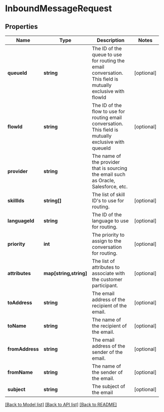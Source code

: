 # InboundMessageRequest

## Properties
Name | Type | Description | Notes
------------ | ------------- | ------------- | -------------
**queueId** | **string** | The ID of the queue to use for routing the email conversation. This field is mutually exclusive with flowId | [optional] 
**flowId** | **string** | The ID of the flow to use for routing email conversation. This field is mutually exclusive with queueId | [optional] 
**provider** | **string** | The name of the provider that is sourcing the email such as Oracle, Salesforce, etc. | 
**skillIds** | **string[]** | The list of skill ID&#39;s to use for routing. | [optional] 
**languageId** | **string** | The ID of the language to use for routing. | [optional] 
**priority** | **int** | The priority to assign to the conversation for routing. | [optional] 
**attributes** | **map[string,string]** | The list of attributes to associate with the customer participant. | [optional] 
**toAddress** | **string** | The email address of the recipient of the email. | [optional] 
**toName** | **string** | The name of the recipient of the email. | [optional] 
**fromAddress** | **string** | The email address of the sender of the email. | [optional] 
**fromName** | **string** | The name of the sender of the email. | [optional] 
**subject** | **string** | The subject of the email | [optional] 

[[Back to Model list]](../README.md#documentation-for-models) [[Back to API list]](../README.md#documentation-for-api-endpoints) [[Back to README]](../README.md)


